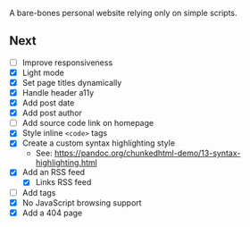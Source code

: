 A bare-bones personal website relying only on simple scripts.

## Next
- [ ] Improve responsiveness
- [x] Light mode
- [x] Set page titles dynamically
- [x] Handle header a11y
- [x] Add post date
- [x] Add post author
- [ ] Add source code link on homepage
- [x] Style inline `<code>` tags
- [x] Create a custom syntax highlighting style 
  - See: <https://pandoc.org/chunkedhtml-demo/13-syntax-highlighting.html>
- [x] Add an RSS feed
  - [x] Links RSS feed
- [ ] Add tags
- [x] No JavaScript browsing support
- [x] Add a 404 page
